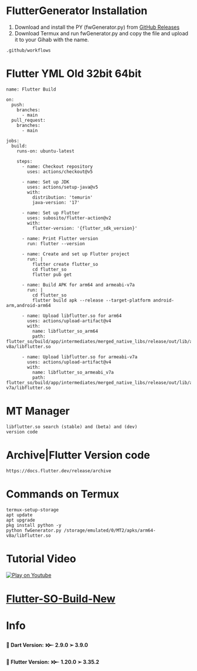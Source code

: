 # FlutterGenerator Installation

1. Download and install the PY (fwGenerator.py) from [GitHub Releases](https://github.com/FlutterGenerator/FlutterGenerator/releases)
2. Download Termux and run fwGenerator.py and copy the file and upload it to your Gihab with the name.
```
.github/workflows
```
# Flutter YML Old 32bit 64bit
```
name: Flutter Build

on:
  push:
    branches:
      - main
  pull_request:
    branches:
      - main

jobs:
  build:
    runs-on: ubuntu-latest

    steps:
      - name: Checkout repository
        uses: actions/checkout@v5

      - name: Set up JDK
        uses: actions/setup-java@v5
        with:
          distribution: 'temurin'
          java-version: '17'

      - name: Set up Flutter
        uses: subosito/flutter-action@v2
        with:
          flutter-version: '{flutter_sdk_version}'

      - name: Print Flutter version
        run: flutter --version

      - name: Create and set up Flutter project
        run: |
          flutter create flutter_so
          cd flutter_so
          flutter pub get

      - name: Build APK for arm64 and armeabi-v7a
        run: |
          cd flutter_so
          flutter build apk --release --target-platform android-arm,android-arm64

      - name: Upload libflutter.so for arm64
        uses: actions/upload-artifact@v4
        with:
          name: libflutter_so_arm64
          path: flutter_so/build/app/intermediates/merged_native_libs/release/out/lib/arm64-v8a/libflutter.so

      - name: Upload libflutter.so for armeabi-v7a
        uses: actions/upload-artifact@v4
        with:
          name: libflutter_so_armeabi_v7a
          path: flutter_so/build/app/intermediates/merged_native_libs/release/out/lib/armeabi-v7a/libflutter.so
```
# MT Manager
```
libflutter.so search (stable) and (beta) and (dev)
version code
```
# Archive|Flutter Version code
```
https://docs.flutter.dev/release/archive
```
# Commands on Termux
```
termux-setup-storage
apt update
apt upgrade
pkg install python -y
python fwGenerator.py /storage/emulated/0/MT2/apks/arm64-v8a/libflutter.so
```
# Tutorial Video
[![Play on Youtube](https://img.youtube.com/vi/oT6yT8LP1yY/0.jpg)](https://www.youtube.com/watch?v=oT6yT8LP1yY)

# [Flutter-SO-Build-New](https://github.com/FlutterGenerator/Flutter-SO-Build)

# Info

**🚀 Dart Version: 𒁍 2.9.0 ➢ 3.9.0**

**🚀 Flutter Version: 𒁍 1.20.0 ➢ 3.35.2**
